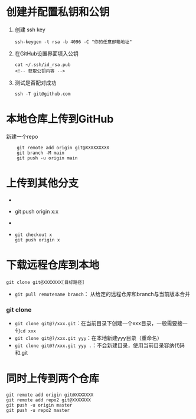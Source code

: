 # 创建并配置私钥和公钥
1. 创建 ssh key
    ```
    ssh-keygen -t rsa -b 4096 -C "你的任意邮箱地址"
    ```
2. 在GitHub设置界面填入公钥
    ```
    cat ~/.ssh/id_rsa.pub
    <!-- 获取公钥内容 -->
    ```
3. 测试是否配对成功
    ```
    ssh -T git@github.com
    ```
# 本地仓库上传到GitHub
新建一个repo
```
    git remote add origin git@XXXXXXXXX
    git branch -M main
    git push -u origin main
```
# 上传到其他分支
* ```
* git push origin x:x
* ```
* ```
  git checkout x
  git push origin x
  ```
# 下载远程仓库到本地
```
git clone git@XXXXXXX[目标路径]
```
* `git pull remotename branch`： 从给定的远程仓库和branch与当前版本合并
### git clone
* `git clone git@?/xxx.git`：在当前目录下创建一个xxx目录，一般需要接一句`cd xxx`
* `git clone git@?/xxx.git yyy`：在本地新建yyy目录（重命名）
* `git clone git@?/xxx.git yyy .`：不会新建目录，使用当前目录容纳代码和.git
# 同时上传到两个仓库
```
git remote add origin git@XXXXXXX
git remote add repo2 git@XXXXXXX
git push -u origin master
git push -u repo2 master
```